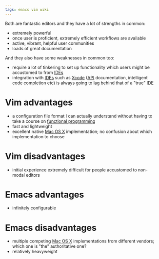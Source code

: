 ```yaml
---
tags: emacs vim wiki
---
```


Both are fantastic editors and they have a lot of strengths in common:

-   extremely powerful
-   once user is proficient, extremely efficient workflows are available
-   active, vibrant, helpful user communities
-   loads of great documentation

And they also have some weaknesses in common too:

-   require a lot of tinkering to set up functionality which users might be accustomed to from [IDEs](/wiki/IDEs)
-   integration with [IDEs](/wiki/IDEs) such as [Xcode](/wiki/Xcode) ([API](/wiki/API) documentation, intelligent code completion etc) is always going to lag behind that of a "true" [IDE](/wiki/IDE)

# Vim advantages

-   a configuration file format I can actually understand without having to take a course on [functional programming](/wiki/functional_programming)
-   fast and lightweight
-   excellent native [Mac OS X](/wiki/Mac_OS_X) implementation; no confusion about which implementation to choose

# Vim disadvantages

-   initial experience extremely difficult for people accustomed to non-modal editors

# Emacs advantages

-   infinitely configurable

# Emacs disadvantages

-   multiple competing [Mac OS X](/wiki/Mac_OS_X) implementations from different vendors; which one is "the" authoritative one?
-   relatively heavyweight
